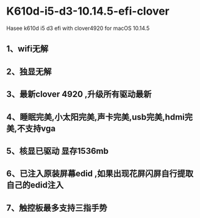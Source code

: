 # K610d-i5-d3-10.14.5-efi-clover
Hasee k610d i5 d3 efi with clover4920 for macOS 10.14.5

1、wifi无解
----
2、独显无解
----
3、最新clover 4920 ,升级所有驱动最新
----
4、睡眠完美,小太阳完美,声卡完美,usb完美,hdmi完美,不支持vga
----
5、核显已驱动 显存1536mb
----
6、已注入原装屏幕edid ,如果出现花屏闪屏自行提取自己的edid注入
----
7、触控板最多支持三指手势
----
